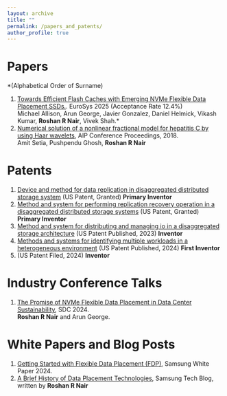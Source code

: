 ```yaml
---
layout: archive
title: ""
permalink: /papers_and_patents/
author_profile: true
---
```


Papers
====
*(Alphabetical Order of Surname)

1. [Towards Efficient Flash Caches with Emerging NVMe Flexible Data Placement SSDs.](https://arxiv.org/pdf/2503.11665). EuroSys 2025 (Acceptance Rate 12.4%)
   <br> Michael Allison, Arun George, Javier Gonzalez, Daniel Helmick, Vikash Kumar, **Roshan R Nair**, Vivek Shah.*
2. [Numerical solution of a nonlinear fractional model for hepatitis C by using Haar wavelets](https://pubs.aip.org/aip/acp/article-abstract/1975/1/030005/1020894/Numerical-solution-of-a-nonlinear-fractional-model), AIP Conference Proceedings, 2018.
    <br>Amit Setia, Pushpendu Ghosh, **Roshan R Nair**

Patents
====
1. [Device and method for data replication in disaggregated distributed storage system](https://patents.google.com/patent/US20230205445A1/) (US Patent, Granted) **Primary Inventor**
2. [Method and system for performing replication recovery operation in a disaggregated distributed storage systems](https://patents.google.com/patent/US20230205634A1/) (US Patent, Granted) **Primary Inventor**
3. [Method and system for distributing and managing io in a disaggregated storage architecture](https://patents.google.com/patent/US20230205424A1/) (US Patent Published, 2023) **Inventor**
4. [Methods and systems for identifying multiple workloads in a heterogeneous environment](https://patents.google.com/patent/US20240028419A1/) (US Patent Published, 2024) **First Inventor**
5. []() (US Patent Filed, 2024) **Inventor**


Industry Conference Talks
====
1. [The Promise of NVMe Flexible Data Placement in Data Center Sustainability](https://www.sniadeveloper.org/events/agenda/session/698), SDC 2024.
   <br> **Roshan R Nair** and Arun George.

White Papers and Blog Posts
====
1. [Getting Started with Flexible Data Placement (FDP)](https://download.semiconductor.samsung.com/resources/white-paper/getting-started-with-fdp-v4.pdf), Samsung White Paper 2024.
2. [A Brief History of Data Placement Technologies](https://semiconductor.samsung.com/news-events/tech-blog/a-brief-history-of-data-placement-technologies/), Samsung Tech Blog, written by **Roshan R Nair**
